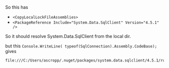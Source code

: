 So this has 

 * `<CopyLocalLockFileAssemblies>`
 * `<PackageReference Include="System.Data.SqlClient" Version="4.5.1" />`

So it should resolve System.Data.SqlClient from the local dir.

but this `Console.WriteLine( typeof(SqlConnection).Assembly.CodeBase);` gives 

```
file:///C:/Users/ascropp/.nuget/packages/system.data.sqlclient/4.5.1/runtimes/win/lib/netcoreapp2.1/System.Data.SqlClient.dll
```

